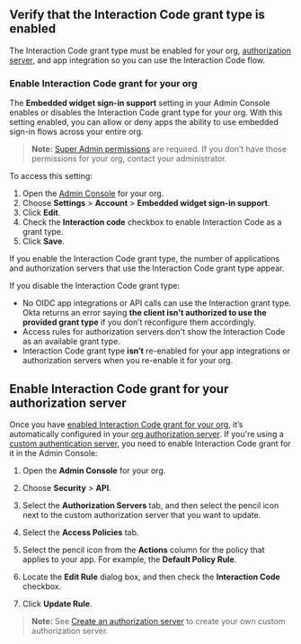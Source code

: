 ## Verify that the Interaction Code grant type is enabled

The Interaction Code grant type must be enabled for your org, [authorization server](/docs/concepts/auth-servers/), and app integration so you can use the Interaction Code flow.

### Enable Interaction Code grant for your org

The **Embedded widget sign-in support** setting in your Admin Console enables or disables the Interaction Code grant type for your org. With this setting enabled, you can allow or deny apps the ability to use embedded sign-in flows across your entire org.

> **Note:** [Super Admin permissions](https://help.okta.com/okta_help.htm?id=ext_superadmin) are required. If you don’t have those permissions for your org, contact your administrator.

To access this setting:

1. Open the [Admin Console](/docs/concepts/okta-organizations/#admin-console) for your org.
1. Choose **Settings** > **Account** > **Embedded widget sign-in support**.
1. Click **Edit**.
1. Check the **Interaction code** checkbox to enable Interaction Code as a grant type.
1. Click **Save**.

If you enable the Interaction Code grant type, the number of applications and authorization servers that use the Interaction Code grant type appear.

If you disable the Interaction Code grant type:

* No OIDC app integrations or API calls can use the Interaction grant type. Okta returns an error saying **the client isn't authorized to use the provided grant type** if you don’t reconfigure them accordingly.
* Access rules for authorization servers don't show the Interaction Code as an available grant type.
* Interaction Code grant type **isn’t** re-enabled for your app integrations or authorization servers when you re-enable it for your org.

## Enable Interaction Code grant for your authorization server

Once you have [enabled Interaction Code grant for your org](#enable-interaction-code-grant-for-your-org), it’s automatically configured in your [org authorization server](/docs/concepts/auth-servers/#org-authorization-server). If you're using a [custom authentication server](/docs/concepts/auth-servers/#custom-authorization-server), you need to enable Interaction Code grant for it in the Admin Console:

1. Open the **Admin Console** for your org.
1. Choose **Security** > **API**.
1. Select the **Authorization Servers** tab, and then select the pencil icon next to the custom authorization server that you want to update.
1. Select the **Access Policies** tab.
1. Select the pencil icon from the **Actions** column for the policy that applies to your app. For example, the **Default Policy Rule**.
1. Locate the **Edit Rule** dialog box, and then check the **Interaction Code** checkbox.

     <VerifyICGrantType />

1. Click **Update Rule**.

> **Note:** See [Create an authorization server](/docs/guides/customize-authz-server/) to create your own custom authorization server.
